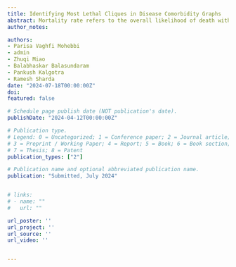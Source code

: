 ```yaml
---
title: Identifying Most Lethal Cliques in Disease Comorbidity Graphs
abstract: Mortality rate refers to the overall likelihood of death within a specific population over a defined period. The knowledge of high mortality rate disease clusters can enable healthcare providers and patients to be proactive and develop tailored interventions that improve patient outcomes. In this paper, we consider two closely related problems of  finding a small clique of comorbid diseases that corresponds to the highest mortality rate among a given patient population, and finding an incrementally larger clique of diseases containing a given clique of diseases with the highest marginal mortality rate. To tackle these problems, we explore two approaches (i) a mixed integer programming formulation that maximizes a single fractional objective subject to linear constraints, and (ii) an extension of the classical Bron--Kerbosch enumerative algorithm. We conduct a detailed  computational  study and report results from our experiments with both approaches on  datasets derived from   10.6 million de-identified patient electronic health records.
author_notes:

authors:
- Parisa Vaghfi Mohebbi
- admin
- Zhuqi Miao
- Balabhaskar Balasundaram
- Pankush Kalgotra
- Ramesh Sharda
date: "2024-07-18T00:00:00Z"
doi:
featured: false

# Schedule page publish date (NOT publication's date).
publishDate: "2024-04-12T00:00:00Z"

# Publication type.
# Legend: 0 = Uncategorized; 1 = Conference paper; 2 = Journal article;
# 3 = Preprint / Working Paper; 4 = Report; 5 = Book; 6 = Book section;
# 7 = Thesis; 8 = Patent
publication_types: ["2"]

# Publication name and optional abbreviated publication name.
publication: "Submitted, July 2024"


# links:
# - name: ""
#   url: ""

url_poster: ''
url_project: ''
url_source: ''
url_video: ''


---
```


